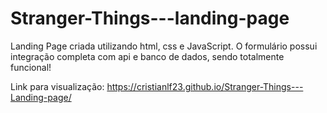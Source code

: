 # Stranger-Things---landing-page

Landing Page criada utilizando html, css e JavaScript. O formulário possui integração completa com api e banco de dados, sendo totalmente funcional!

Link para visualização: https://cristianlf23.github.io/Stranger-Things---Landing-page/
